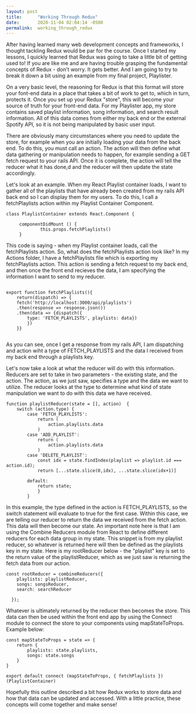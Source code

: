 ```yaml
---
layout: post
title:      "Working Through Redux"
date:       2020-11-04 02:04:14 -0500
permalink:  working_through_redux
---
```



After having learned many web development concepts and frameworks, I thought tackling Redux would be par for the course. Once I started my lessons, I quickly learned that Redux was going to take a little bit of getting used to! If you are like me and are having trouble grasping the fundamental concepts of Redux - don't worry. It gets better. And I am going to try to break it down a bit using an example from my final project, Playlister.

On a very basic level, the reasoning for Redux is that this format will store your font-end data in a place that takes a bit of work to get to, which in turn, protects it. Once you set up your Redux "store", this will become your source of truth for your front-end data. For my Playlister app, my store contains saved playlist information, song information, and search result information. All of this data comes from either my back end or the external Spotify API, so it is not being manipulated by basic user input. 

There are obviously many circumstances where you need to update the store, for example when you are initially loading your data from the back end. To do this, you must call an action. The action will then define what data gathering or manipulation needs to happen, for example sending a GET fetch request to your rails API. Once it is complete, the action will tell the reducer what it has done,d and the reducer will then update the state accordingly.

Let's look at an example. When my React Playlist container loads, I want to gather all of the playlists that have already been created from my rails API back end so I can display them for my users. To do this, I call a fetchPlaylists action within my Playlist Container Component.

```
class PlaylistContainer extends React.Component {

     componentDidMount () {
             this.props.fetchPlaylists()
     } 
```

This code is saying - when my Playlist container loads, call the fetchPlaylists action. So, what does the fetchPlaylists action look like? In my Actions folder, I have a fetchPlaylists file which is exporting my fetchPlaylists action. This action is sending a fetch request to my back end, and then once the front end recieves the data, I am specifying the information I want to send to my reducer. 

```

export function fetchPlaylists(){
    return(dispatch) => {
    fetch('http://localhost:3000/api/playlists')
    .then(response => response.json())
    .then(data => {dispatch({
        type: 'FETCH_PLAYLISTS', playlists: data})
        })
    }}
    
```


As you can see, once I get a response from my rails API, I am dispatching and action wiht a type of FETCH_PLAYLISTS and the data I received from my back end through a playlists key. 

Let's now take a look at what the reducer will do with this information. Reducers are set to take in two parameters - the existing state, and the action. The action, as we just saw, specifies a type and the data we want to utilize. The reducer looks at the type to determine what kind of state manipulation we want to do with this data we have received. 

```
function playlistReducer(state = [], action)  {
    switch (action.type) {
        case 'FETCH_PLAYLISTS':
            return (
                action.playlists.data
            )
        case 'ADD_PLAYLIST':
            return (
                action.playlists.data
            )
        case 'DELETE_PLAYLIST':
            const idx = state.findIndex(playlist => playlist.id === action.id);
            return [...state.slice(0,idx), ...state.slice(idx+1)]  
        
        default:
            return state;
            }
        }
```

In this example, the type defined in the action is FETCH_PLAYLISTS, so the switch statement will evaluate to true for the first case. Within this case, we are telling our reducer to return the data we received from the fetch action. This data will then  become our state. An important note here is that I am using the Combine Reducers module from React to define different reducers for each data group in my state. This snippet is from my playlist reducer, so whatever is returned here will then be defined as the playlists key in my state. Here is my rootReducer below - the "playlist" key is set to the return value of the playlistReducer, which as we just saw is returning the fetch data from our action.

```
const rootReducer = combineReducers({
    playlists: playlistReducer,
    songs: songsReducer,
    search: searchReducer

  });
```

Whatever is ultimately returned by the reducer then becomes the store. This data can then be used within the front end app by using the Connect module to connect the store to your components using mapStateToProps. Example below:

```
const mapStateToProps = state => {
    return {
        playlists: state.playlists,
        songs: state.songs
    }
}

export default connect (mapStateToProps, { fetchPlaylists })(PlaylistContainer)
```

Hopefully this outline described a bit how Redux works to store data and how that data can be updated and accessed. With a little practice, these concepts will come together and make sense!

